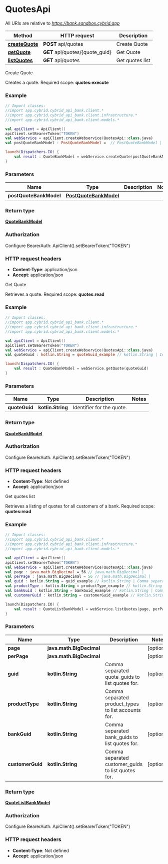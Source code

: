 # QuotesApi

All URIs are relative to *https://bank.sandbox.cybrid.app*

Method | HTTP request | Description
------------- | ------------- | -------------
[**createQuote**](QuotesApi.md#createQuote) | **POST** api/quotes | Create Quote
[**getQuote**](QuotesApi.md#getQuote) | **GET** api/quotes/{quote_guid} | Get Quote
[**listQuotes**](QuotesApi.md#listQuotes) | **GET** api/quotes | Get quotes list



Create Quote

Creates a quote.  Required scope: **quotes:execute**

### Example
```kotlin
// Import classes:
//import app.cybrid.cybrid_api_bank.client.*
//import app.cybrid.cybrid_api_bank.client.infrastructure.*
//import app.cybrid.cybrid_api_bank.client.models.*

val apiClient = ApiClient()
apiClient.setBearerToken("TOKEN")
val webService = apiClient.createWebservice(QuotesApi::class.java)
val postQuoteBankModel : PostQuoteBankModel =  // PostQuoteBankModel | 

launch(Dispatchers.IO) {
    val result : QuoteBankModel = webService.createQuote(postQuoteBankModel)
}
```

### Parameters

Name | Type | Description  | Notes
------------- | ------------- | ------------- | -------------
 **postQuoteBankModel** | [**PostQuoteBankModel**](PostQuoteBankModel.md)|  |

### Return type

[**QuoteBankModel**](QuoteBankModel.md)

### Authorization


Configure BearerAuth:
    ApiClient().setBearerToken("TOKEN")

### HTTP request headers

 - **Content-Type**: application/json
 - **Accept**: application/json


Get Quote

Retrieves a quote.  Required scope: **quotes:read**

### Example
```kotlin
// Import classes:
//import app.cybrid.cybrid_api_bank.client.*
//import app.cybrid.cybrid_api_bank.client.infrastructure.*
//import app.cybrid.cybrid_api_bank.client.models.*

val apiClient = ApiClient()
apiClient.setBearerToken("TOKEN")
val webService = apiClient.createWebservice(QuotesApi::class.java)
val quoteGuid : kotlin.String = quoteGuid_example // kotlin.String | Identifier for the quote.

launch(Dispatchers.IO) {
    val result : QuoteBankModel = webService.getQuote(quoteGuid)
}
```

### Parameters

Name | Type | Description  | Notes
------------- | ------------- | ------------- | -------------
 **quoteGuid** | **kotlin.String**| Identifier for the quote. |

### Return type

[**QuoteBankModel**](QuoteBankModel.md)

### Authorization


Configure BearerAuth:
    ApiClient().setBearerToken("TOKEN")

### HTTP request headers

 - **Content-Type**: Not defined
 - **Accept**: application/json


Get quotes list

Retrieves a listing of quotes for all customers of a bank.  Required scope: **quotes:read**

### Example
```kotlin
// Import classes:
//import app.cybrid.cybrid_api_bank.client.*
//import app.cybrid.cybrid_api_bank.client.infrastructure.*
//import app.cybrid.cybrid_api_bank.client.models.*

val apiClient = ApiClient()
apiClient.setBearerToken("TOKEN")
val webService = apiClient.createWebservice(QuotesApi::class.java)
val page : java.math.BigDecimal = 56 // java.math.BigDecimal | 
val perPage : java.math.BigDecimal = 56 // java.math.BigDecimal | 
val guid : kotlin.String = guid_example // kotlin.String | Comma separated quote_guids to list quotes for.
val productType : kotlin.String = productType_example // kotlin.String | Comma separated product_types to list accounts for.
val bankGuid : kotlin.String = bankGuid_example // kotlin.String | Comma separated bank_guids to list quotes for.
val customerGuid : kotlin.String = customerGuid_example // kotlin.String | Comma separated customer_guids to list quotes for.

launch(Dispatchers.IO) {
    val result : QuoteListBankModel = webService.listQuotes(page, perPage, guid, productType, bankGuid, customerGuid)
}
```

### Parameters

Name | Type | Description  | Notes
------------- | ------------- | ------------- | -------------
 **page** | **java.math.BigDecimal**|  | [optional]
 **perPage** | **java.math.BigDecimal**|  | [optional]
 **guid** | **kotlin.String**| Comma separated quote_guids to list quotes for. | [optional]
 **productType** | **kotlin.String**| Comma separated product_types to list accounts for. | [optional]
 **bankGuid** | **kotlin.String**| Comma separated bank_guids to list quotes for. | [optional]
 **customerGuid** | **kotlin.String**| Comma separated customer_guids to list quotes for. | [optional]

### Return type

[**QuoteListBankModel**](QuoteListBankModel.md)

### Authorization


Configure BearerAuth:
    ApiClient().setBearerToken("TOKEN")

### HTTP request headers

 - **Content-Type**: Not defined
 - **Accept**: application/json

